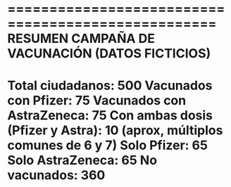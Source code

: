 ===================================================
   RESUMEN CAMPAÑA DE VACUNACIÓN (DATOS FICTICIOS)
===================================================
Total ciudadanos:                 500
Vacunados con Pfizer:             75
Vacunados con AstraZeneca:        75
Con ambas dosis (Pfizer y Astra): 10   (aprox, múltiplos comunes de 6 y 7)
Solo Pfizer:                      65
Solo AstraZeneca:                 65
No vacunados:                     360
===================================================
